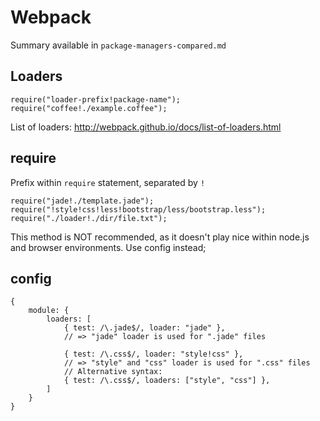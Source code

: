 Webpack
=======

Summary available in `package-managers-compared.md`

Loaders
-------

```
require("loader-prefix!package-name");
require("coffee!./example.coffee");
```

List of loaders: http://webpack.github.io/docs/list-of-loaders.html

require
-------

Prefix within `require` statement, separated by `!`

```
require("jade!./template.jade");
require("!style!css!less!bootstrap/less/bootstrap.less");
require("./loader!./dir/file.txt");
```

This method is NOT recommended, as it doesn't play nice within node.js and browser environments. Use config instead;

config
------

```
{
    module: {
        loaders: [
            { test: /\.jade$/, loader: "jade" },
            // => "jade" loader is used for ".jade" files

            { test: /\.css$/, loader: "style!css" },
            // => "style" and "css" loader is used for ".css" files
            // Alternative syntax:
            { test: /\.css$/, loaders: ["style", "css"] },
        ]
    }
}
```
